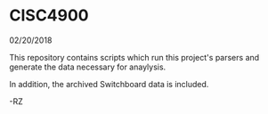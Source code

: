 # CISC4900

02/20/2018

This repository contains scripts which run this project's parsers and generate the data necessary for anaylysis.

In addition, the archived Switchboard data is included.

-RZ
